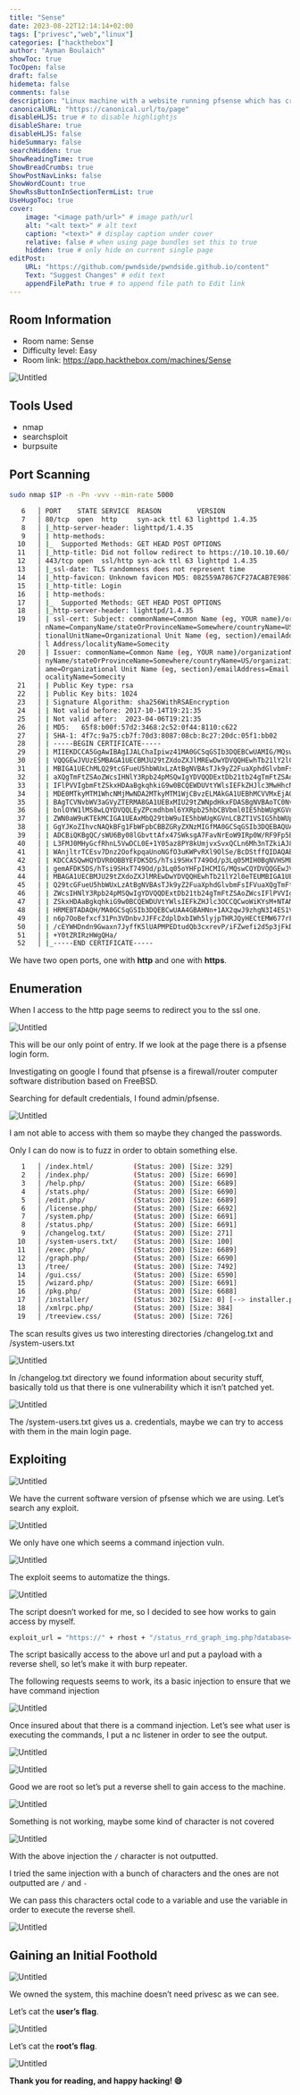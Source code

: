 ```yaml
---
title: "Sense"
date: 2023-08-22T12:14:14+02:00
tags: ["privesc","web","linux"]
categories: ["hackthebox"]
author: "Ayman Boulaich"
showToc: true
TocOpen: false
draft: false
hidemeta: false
comments: false
description: "Linux machine with a website running pfsense which has credentials leak which help us access to the software. Thanks to a command injection we can access as root."
canonicalURL: "https://canonical.url/to/page"
disableHLJS: true # to disable highlightjs
disableShare: true
disableHLJS: false
hideSummary: false
searchHidden: true
ShowReadingTime: true
ShowBreadCrumbs: true
ShowPostNavLinks: false
ShowWordCount: true
ShowRssButtonInSectionTermList: true
UseHugoToc: true
cover:
    image: "<image path/url>" # image path/url
    alt: "<alt text>" # alt text
    caption: "<text>" # display caption under cover
    relative: false # when using page bundles set this to true
    hidden: true # only hide on current single page
editPost:
    URL: "https://github.com/pwndside/pwndside.github.io/content"
    Text: "Suggest Changes" # edit text
    appendFilePath: true # to append file path to Edit link
---
```


## Room Information

- Room name: Sense
- Difficulty level: Easy
- Room link: https://app.hackthebox.com/machines/Sense

![Untitled](/HTB/sense-icon.png)

## Tools Used

- nmap
- searchsploit
- burpsuite

## Port Scanning

```bash
sudo nmap $IP -n -Pn -vvv --min-rate 5000
```

```bash
   6   │ PORT    STATE SERVICE  REASON         VERSION
   7   │ 80/tcp  open  http     syn-ack ttl 63 lighttpd 1.4.35
   8   │ |_http-server-header: lighttpd/1.4.35
   9   │ | http-methods:
  10   │ |_  Supported Methods: GET HEAD POST OPTIONS
  11   │ |_http-title: Did not follow redirect to https://10.10.10.60/
  12   │ 443/tcp open  ssl/http syn-ack ttl 63 lighttpd 1.4.35
  13   │ |_ssl-date: TLS randomness does not represent time
  14   │ |_http-favicon: Unknown favicon MD5: 082559A7867CF27ACAB7E9867A8B320F
  15   │ |_http-title: Login
  16   │ | http-methods:
  17   │ |_  Supported Methods: GET HEAD POST OPTIONS
  18   │ |_http-server-header: lighttpd/1.4.35
  19   │ | ssl-cert: Subject: commonName=Common Name (eg, YOUR name)/organizatio
       │ nName=CompanyName/stateOrProvinceName=Somewhere/countryName=US/organiza
       │ tionalUnitName=Organizational Unit Name (eg, section)/emailAddress=Emai
       │ l Address/localityName=Somecity
  20   │ | Issuer: commonName=Common Name (eg, YOUR name)/organizationName=Compa
       │ nyName/stateOrProvinceName=Somewhere/countryName=US/organizationalUnitN
       │ ame=Organizational Unit Name (eg, section)/emailAddress=Email Address/l
       │ ocalityName=Somecity
  21   │ | Public Key type: rsa
  22   │ | Public Key bits: 1024
  23   │ | Signature Algorithm: sha256WithRSAEncryption
  24   │ | Not valid before: 2017-10-14T19:21:35
  25   │ | Not valid after:  2023-04-06T19:21:35
  26   │ | MD5:   65f8:b00f:57d2:3468:2c52:0f44:8110:c622
  27   │ | SHA-1: 4f7c:9a75:cb7f:70d3:8087:08cb:8c27:20dc:05f1:bb02
  28   │ | -----BEGIN CERTIFICATE-----
  29   │ | MIIEKDCCA5GgAwIBAgIJALChaIpiwz41MA0GCSqGSIb3DQEBCwUAMIG/MQswCQYD
  30   │ | VQQGEwJVUzESMBAGA1UECBMJU29tZXdoZXJlMREwDwYDVQQHEwhTb21lY2l0eTEU
  31   │ | MBIGA1UEChMLQ29tcGFueU5hbWUxLzAtBgNVBAsTJk9yZ2FuaXphdGlvbmFsIFVu
  32   │ | aXQgTmFtZSAoZWcsIHNlY3Rpb24pMSQwIgYDVQQDExtDb21tb24gTmFtZSAoZWcs
  33   │ | IFlPVVIgbmFtZSkxHDAaBgkqhkiG9w0BCQEWDUVtYWlsIEFkZHJlc3MwHhcNMTcx
  34   │ | MDE0MTkyMTM1WhcNMjMwNDA2MTkyMTM1WjCBvzELMAkGA1UEBhMCVVMxEjAQBgNV
  35   │ | BAgTCVNvbWV3aGVyZTERMA8GA1UEBxMIU29tZWNpdHkxFDASBgNVBAoTC0NvbXBh
  36   │ | bnlOYW1lMS8wLQYDVQQLEyZPcmdhbml6YXRpb25hbCBVbml0IE5hbWUgKGVnLCBz
  37   │ | ZWN0aW9uKTEkMCIGA1UEAxMbQ29tbW9uIE5hbWUgKGVnLCBZT1VSIG5hbWUpMRww
  38   │ | GgYJKoZIhvcNAQkBFg1FbWFpbCBBZGRyZXNzMIGfMA0GCSqGSIb3DQEBAQUAA4GN
  39   │ | ADCBiQKBgQC/sWU6By08lGbvttAfx47SWksgA7FavNrEoW9IRp0W/RF9Fp5BQesL
  40   │ | L3FMJ0MHyGcfRhnL5VwDCL0E+1Y05az8PY8kUmjvxSvxQCLn6Mh3nTZkiAJ8vpB0
  41   │ | WAnjltrTCEsv7Dnz2OofkpqaUnoNGfO3uKWPvRXl9OlSe/BcDStffQIDAQABo4IB
  42   │ | KDCCASQwHQYDVR0OBBYEFDK5DS/hTsi9SHxT749Od/p3Lq05MIH0BgNVHSMEgeww
  43   │ | gemAFDK5DS/hTsi9SHxT749Od/p3Lq05oYHFpIHCMIG/MQswCQYDVQQGEwJVUzES
  44   │ | MBAGA1UECBMJU29tZXdoZXJlMREwDwYDVQQHEwhTb21lY2l0eTEUMBIGA1UEChML
  45   │ | Q29tcGFueU5hbWUxLzAtBgNVBAsTJk9yZ2FuaXphdGlvbmFsIFVuaXQgTmFtZSAo
  46   │ | ZWcsIHNlY3Rpb24pMSQwIgYDVQQDExtDb21tb24gTmFtZSAoZWcsIFlPVVIgbmFt
  47   │ | ZSkxHDAaBgkqhkiG9w0BCQEWDUVtYWlsIEFkZHJlc3OCCQCwoWiKYsM+NTAMBgNV
  48   │ | HRMEBTADAQH/MA0GCSqGSIb3DQEBCwUAA4GBAHNn+1AX2qwJ9zhgN3I4ES1Vq84l
  49   │ | n6p7OoBefxcf31Pn3VDnbvJJFFcZdplDxbIWh5lyjpTHRJQyHECtEMW677rFXJAl
  50   │ | /cEYWHDndn9Gwaxn7JyffK5lUAPMPEDtudQb3cxrevP/iFZwefi2d5p3jFkDCcGI
  51   │ | +Y0tZRIRzHWgQHa/
  52   │ |_-----END CERTIFICATE-----
```

We have two open ports, one with **http** and one with **https**.

## Enumeration

When I access to the http page seems to redirect you to the ssl one.

![Untitled](/HTB/sense-1.png)

This will be our only point of entry. If we look at the page there is a pfsense login form.

Investigating on google I found that pfsense is a firewall/router computer software distribution based on FreeBSD. 

Searching for default credentials, I found admin/pfsense.

![Untitled](/HTB/sense-2.png)

I am not able to access with them so maybe they changed the passwords.

Only I can do now is to fuzz in order to obtain something else.

```bash
   1   │ /index.html/          (Status: 200) [Size: 329]
   2   │ /index.php/           (Status: 200) [Size: 6690]
   3   │ /help.php/            (Status: 200) [Size: 6689]
   4   │ /stats.php/           (Status: 200) [Size: 6690]
   5   │ /edit.php/            (Status: 200) [Size: 6689]
   6   │ /license.php/         (Status: 200) [Size: 6692]
   7   │ /system.php/          (Status: 200) [Size: 6691]
   8   │ /status.php/          (Status: 200) [Size: 6691]
   9   │ /changelog.txt/       (Status: 200) [Size: 271]
  10   │ /system-users.txt/    (Status: 200) [Size: 100]
  11   │ /exec.php/            (Status: 200) [Size: 6689]
  12   │ /graph.php/           (Status: 200) [Size: 6690]
  13   │ /tree/                (Status: 200) [Size: 7492]
  14   │ /gui.css/             (Status: 200) [Size: 6590]
  15   │ /wizard.php/          (Status: 200) [Size: 6691]
  16   │ /pkg.php/             (Status: 200) [Size: 6688]
  17   │ /installer/           (Status: 302) [Size: 0] [--> installer.php]
  18   │ /xmlrpc.php/          (Status: 200) [Size: 384]
  19   │ /treeview.css/        (Status: 200) [Size: 726]
```

The scan results gives us two interesting directories /changelog.txt and /system-users.txt

![Untitled](/HTB/sense-3.png)

In /changelog.txt directory we found information about security stuff, basically told us that there is one vulnerability which it isn’t patched yet.

![Untitled](/HTB/sense-4.png)

The /system-users.txt gives us a. credentials, maybe we can try to access with them in the main login page.

## Exploiting

![Untitled](/HTB/sense-5.png)

We have the current software version of pfsense which we are using. Let’s search any exploit.

![Untitled](/HTB/sense-6.png)

We only have one which seems a command injection vuln.

![Untitled](/HTB/sense-8.png)

The exploit seems to automatize the things.

![Untitled](/HTB/sense-7.png)

The script doesn’t worked for me, so I decided to see how works to gain access by myself.

```bash
exploit_url = "https://" + rhost + "/status_rrd_graph_img.php?database=queues;"+"printf+" + "'" + payload + "'|sh"
```

The script basically access to the above url and put a payload with a reverse shell, so let’s make it with burp repeater.

The following requests seems to work, its a basic injection to ensure that we have command injection

![Untitled](/HTB/sense-9.png)

Once insured about that there is a command injection. Let’s see what user is executing the commands, I put a nc listener in order to see the output.

![Untitled](/HTB/sense-10.png)

![Untitled](/HTB/sense-11.png)

Good we are root so let’s put a reverse shell to gain access to the machine.

![Untitled](/HTB/sense-12.png)

Something is not working, maybe some kind of character is not covered

![Untitled](/HTB/sense-13.png)

With the above injection the `/` character is not outputted.

I tried the same injection with a bunch of characters and the ones are not outputted are `/` and `-` 

We can pass this characters octal code to a variable and use the variable in order to execute the reverse shell.

![Untitled](/HTB/sense-14.png)

## Gaining an Initial Foothold

![Untitled](/HTB/sense-15.png)

We owned the system, this machine doesn’t need privesc as we can see.

Let’s cat the **user’s flag**.

![Untitled](/HTB/sense-16.png)

Let’s cat the **root’s flag**.

![Untitled](/HTB/sense-17.png)

**Thank you for reading, and happy hacking! 😄**